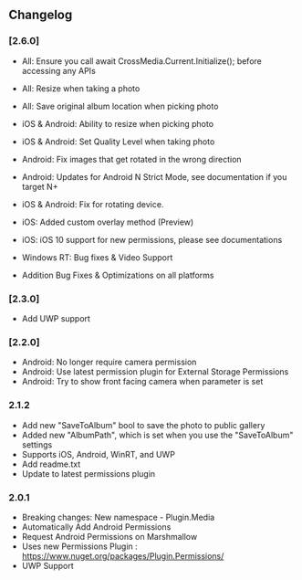 ## Changelog

### [2.6.0]
* All: Ensure you call await CrossMedia.Current.Initialize(); before accessing any APIs
* All: Resize when taking a photo
* All: Save original album location when picking photo
* iOS & Android: Ability to resize when picking photo
* iOS & Android: Set Quality Level when taking photo
* Android: Fix images that get rotated in the wrong direction
* Android: Updates for Android N Strict Mode, see documentation if you target N+
* iOS & Android: Fix for rotating device.
* iOS: Added custom overlay method (Preview)
* iOS: iOS 10 support for new permissions, please see documentations
* Windows RT: Bug fixes & Video Support

* Addition Bug Fixes & Optimizations on all platforms

### [2.3.0]
* Add UWP support

### [2.2.0]
* Android: No longer require camera permission
* Android: Use latest permission plugin for External Storage Permissions
* Android: Try to show front facing camera when parameter is set

### 2.1.2
* Add new "SaveToAlbum" bool to save the photo to public gallery
* Added new "AlbumPath", which is set when you use the "SaveToAlbum" settings
* Supports iOS, Android, WinRT, and UWP
* Add readme.txt
* Update to latest permissions plugin

### 2.0.1
* Breaking changes: New namespace - Plugin.Media
* Automatically Add Android Permissions
* Request Android Permissions on Marshmallow
* Uses new Permissions Plugin : https://www.nuget.org/packages/Plugin.Permissions/
* UWP Support